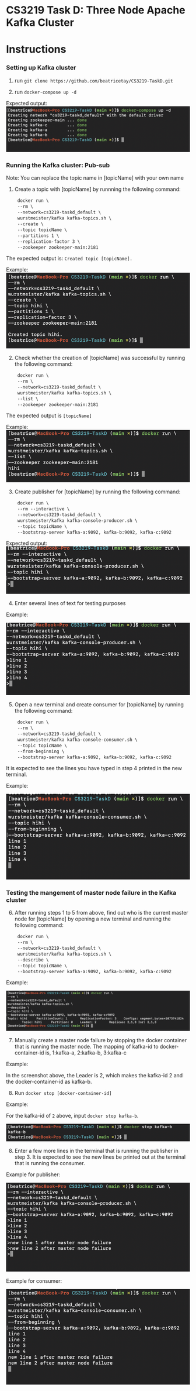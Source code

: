 <h1> CS3219 Task D: Three Node Apache Kafka Cluster</h1>

<h1>Instructions</h1>
<h3>Setting up Kafka cluster</h3>

1. run `git clone https://github.com/beatricetay/CS3219-TaskD.git`

2. run `docker-compose up -d`

Expected output:
![](./pictures/setup-1.png)

<h3>Running the Kafka cluster: Pub-sub</h3>

Note: You can replace the topic name in [topicName] with your own name

1. Create a topic with [topicName] by runnning the following command:

        docker run \
        --rm \
        --network=cs3219-taskd_default \
        wurstmeister/kafka kafka-topics.sh \
        --create \
        --topic topicName \
        --partitions 1 \
        --replication-factor 3 \
        --zookeeper zookeeper-main:2181

The expected output is: `Created topic [topicName].`

Example:
![](./pictures/run-1.png)

2. Check whether the creation of [topicName] was successful by running the following command:

        docker run \
        --rm \
        --network=cs3219-taskd_default \
        wurstmeister/kafka kafka-topics.sh \
        --list \
        --zookeeper zookeeper-main:2181

The expected output is `[topicName]`

Example:
![](./pictures/run-2.png)

3. Create publisher for [topicName] by running the following command:

        docker run \
        --rm --interactive \
        --network=cs3219-taskd_default \
        wurstmeister/kafka kafka-console-producer.sh \
        --topic topicName \
        --bootstrap-server kafka-a:9092, kafka-b:9092, kafka-c:9092

Expected output:
![](./pictures/run-3.png)

4. Enter several lines of text for testing purposes

Example:

![](./pictures/run-4.png)

5. Open a new terminal and create consumer for [topicName] by running the following command:

        docker run \
        --rm \
        --network=cs3219-taskd_default \
        wurstmeister/kafka kafka-console-consumer.sh \
        --topic topicName \
        --from-beginning \
        --bootstrap-server kafka-a:9092, kafka-b:9092, kafka-c:9092

It is expected to see the lines you have typed in step 4 printed in the new terminal.

Example:

![](./pictures/run-5.png)

<h3>Testing the mangement of master node failure in the Kafka cluster</h3>

6. After running steps 1 to 5 from above, find out who is the current master node for [topicName] by opening a new terminal and running the following command:

        docker run \
        --rm \
        --network=cs3219-taskd_default \
        wurstmeister/kafka kafka-topics.sh \
        --describe \
        --topic topicName \
        --bootstrap-server kafka-a:9092, kafka-b:9092, kafka-c:9092

Example:

![](./pictures/test-1.png)

7. Manually create a master node failure by stopping the docker container that is running the master node. The mapping of kafka-id to docker-container-id is,
1:kafka-a, 2:kafka-b, 3:kafka-c

Example:

In the screenshot above, the Leader is 2, which makes the kafka-id 2 and the docker-container-id as kafka-b.

8. Run `docker stop [docker-container-id]`

Example:

For the kafka-id of `2` above, input `docker stop kafka-b`.

![](./pictures/test-2.png)


8. Enter a few more lines in the terminal that is running the publisher in step 3. It is expected to see the new lines be printed out at the terminal that is running the consumer.

Example for publisher:

![](./pictures/test-3.png)

Example for consumer:

![](./pictures/test-4.png)
